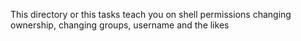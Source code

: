 This directory or this tasks teach you on shell permissions
changing ownership, changing groups, username and the likes
